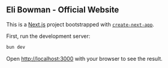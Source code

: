 ## Eli Bowman - Official Website

This is a [Next.js](https://nextjs.org) project bootstrapped with [`create-next-app`](https://nextjs.org/docs/app/api-reference/cli/create-next-app).

First, run the development server:

```bash
bun dev
```

Open [http://localhost:3000](http://localhost:3000) with your browser to see the result.

